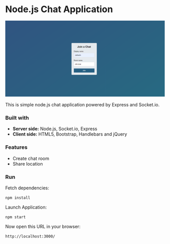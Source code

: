 # Node.js Chat Application
<p align="center">
  <img src="https://raw.githubusercontent.com/MajorTom3K1M/node-chat-app/master/example/ui-example1.png">
</p>
This is simple node.js chat application powered by Express and Socket.io.

### Built with

  - <strong>Server side:</strong> Node.js, Socket.io, Express
  - <strong>Client side:</strong> HTML5, Bootstrap, Handlebars and jQuery
  
### Features
  
  - Create chat room
  - Share location
  
### Run

  Fetch dependencies:
<pre><code>npm install</code></pre>
  
  Launch Application:
<pre><code>npm start</code></pre>

  Now open this URL in your browser:
<pre><code><a>http://localhost:3000/</a></code></pre>


